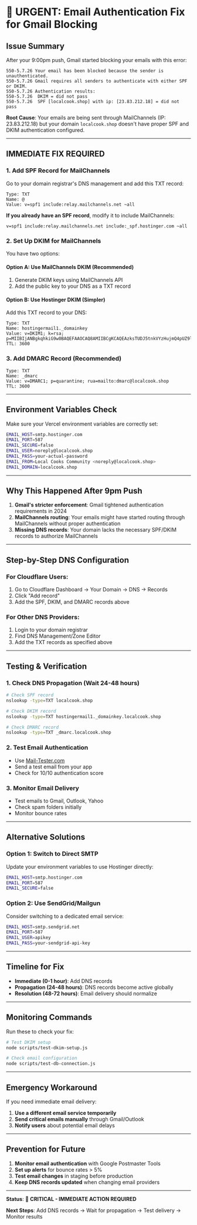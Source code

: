 # 🚨 URGENT: Email Authentication Fix for Gmail Blocking

## **Issue Summary**
After your 9:00pm push, Gmail started blocking your emails with this error:
```
550-5.7.26 Your email has been blocked because the sender is unauthenticated. 
550-5.7.26 Gmail requires all senders to authenticate with either SPF or DKIM.
550-5.7.26 Authentication results: 
550-5.7.26  DKIM = did not pass 
550-5.7.26  SPF [localcook.shop] with ip: [23.83.212.18] = did not pass
```

**Root Cause**: Your emails are being sent through MailChannels (IP: 23.83.212.18) but your domain `localcook.shop` doesn't have proper SPF and DKIM authentication configured.

---

## **IMMEDIATE FIX REQUIRED**

### 1. **Add SPF Record for MailChannels**

Go to your domain registrar's DNS management and add this TXT record:

```
Type: TXT
Name: @
Value: v=spf1 include:relay.mailchannels.net ~all
```

**If you already have an SPF record**, modify it to include MailChannels:
```
v=spf1 include:relay.mailchannels.net include:_spf.hostinger.com ~all
```

### 2. **Set Up DKIM for MailChannels**

You have two options:

#### Option A: Use MailChannels DKIM (Recommended)
1. Generate DKIM keys using MailChannels API
2. Add the public key to your DNS as a TXT record

#### Option B: Use Hostinger DKIM (Simpler)
Add this TXT record to your DNS:

```
Type: TXT
Name: hostingermail1._domainkey
Value: v=DKIM1; k=rsa; p=MIIBIjANBgkqhkiG9w0BAQEFAAOCAQ8AMIIBCgKCAQEAzksTUDJ5tnkVYzHujmQ4pUZ9lHlJxh0UnmTJXH8rcn1j74lZClgxgAIn+aNxULISVLYLwsXDXxJxP3mYn1OOJAMXaOYEle0+liMxIShHw3u5IyxDh0IqcvQ5tGEUIVbTU84naUsadWlLUrwHNRvm3tLuxWrBzP+1AKOzX21+XykAn1y0bAX8/5eWu865CTjFI8mFKq7H06rPbUiPJP1jwSp+tsW3/UvK99ZuVspDEnKPA8ZswqUbeO23ZCX2LMI0QLvWoUc57DSLDaSSJ/+kCuQM2Xr5H2OnBdJf5goo3EuAP/uWmTGc+EUa7/vo5WoolWE6tG+vB5OSXnPSP3lnuQIDAQAB
TTL: 3600
```

### 3. **Add DMARC Record (Recommended)**

```
Type: TXT
Name: _dmarc
Value: v=DMARC1; p=quarantine; rua=mailto:dmarc@localcook.shop
TTL: 3600
```

---

## **Environment Variables Check**

Make sure your Vercel environment variables are correctly set:

```bash
EMAIL_HOST=smtp.hostinger.com
EMAIL_PORT=587
EMAIL_SECURE=false
EMAIL_USER=noreply@localcook.shop
EMAIL_PASS=your-actual-password
EMAIL_FROM=Local Cooks Community <noreply@localcook.shop>
EMAIL_DOMAIN=localcook.shop
```

---

## **Why This Happened After 9pm Push**

1. **Gmail's stricter enforcement**: Gmail tightened authentication requirements in 2024
2. **MailChannels routing**: Your emails might have started routing through MailChannels without proper authentication
3. **Missing DNS records**: Your domain lacks the necessary SPF/DKIM records to authorize MailChannels

---

## **Step-by-Step DNS Configuration**

### For Cloudflare Users:
1. Go to Cloudflare Dashboard → Your Domain → DNS → Records
2. Click "Add record"
3. Add the SPF, DKIM, and DMARC records above

### For Other DNS Providers:
1. Login to your domain registrar
2. Find DNS Management/Zone Editor
3. Add the TXT records as specified above

---

## **Testing & Verification**

### 1. **Check DNS Propagation** (Wait 24-48 hours)
```bash
# Check SPF record
nslookup -type=TXT localcook.shop

# Check DKIM record  
nslookup -type=TXT hostingermail1._domainkey.localcook.shop

# Check DMARC record
nslookup -type=TXT _dmarc.localcook.shop
```

### 2. **Test Email Authentication**
- Use [Mail-Tester.com](https://www.mail-tester.com)
- Send a test email from your app
- Check for 10/10 authentication score

### 3. **Monitor Email Delivery**
- Test emails to Gmail, Outlook, Yahoo
- Check spam folders initially
- Monitor bounce rates

---

## **Alternative Solutions**

### Option 1: Switch to Direct SMTP
Update your environment variables to use Hostinger directly:
```bash
EMAIL_HOST=smtp.hostinger.com
EMAIL_PORT=587
EMAIL_SECURE=false
```

### Option 2: Use SendGrid/Mailgun
Consider switching to a dedicated email service:
```bash
EMAIL_HOST=smtp.sendgrid.net
EMAIL_PORT=587
EMAIL_USER=apikey
EMAIL_PASS=your-sendgrid-api-key
```

---

## **Timeline for Fix**

- **Immediate (0-1 hour)**: Add DNS records
- **Propagation (24-48 hours)**: DNS records become active globally
- **Resolution (48-72 hours)**: Email delivery should normalize

---

## **Monitoring Commands**

Run these to check your fix:

```bash
# Test DKIM setup
node scripts/test-dkim-setup.js

# Check email configuration
node scripts/test-db-connection.js
```

---

## **Emergency Workaround**

If you need immediate email delivery:

1. **Use a different email service temporarily**
2. **Send critical emails manually** through Gmail/Outlook
3. **Notify users** about potential email delays

---

## **Prevention for Future**

1. **Monitor email authentication** with Google Postmaster Tools
2. **Set up alerts** for bounce rates > 5%
3. **Test email changes** in staging before production
4. **Keep DNS records updated** when changing email providers

---

**Status**: 🔴 **CRITICAL - IMMEDIATE ACTION REQUIRED**

**Next Steps**: Add DNS records → Wait for propagation → Test delivery → Monitor results 